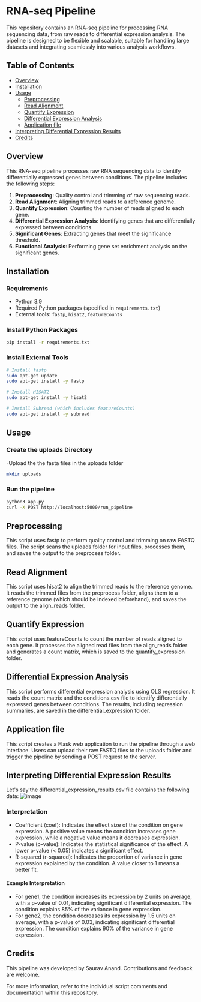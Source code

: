 # RNA-seq Pipeline

This repository contains an RNA-seq pipeline for processing RNA sequencing data, from raw reads to differential expression analysis. The pipeline is designed to be flexible and scalable, suitable for handling large datasets and integrating seamlessly into various analysis workflows.

## Table of Contents

- [Overview](#overview)
- [Installation](#installation)
- [Usage](#usage)
  - [Preprocessing](#preprocessing)
  - [Read Alignment](#read-alignment)
  - [Quantify Expression](#quantify-expression)
  - [Differential Expression Analysis](#differential-expression-analysis)
  - [Application file](#app)
- [Interpreting Differential Expression Results](#Interpreting-Differential-Expression-Results)
- [Credits](#credits)

## Overview

This RNA-seq pipeline processes raw RNA sequencing data to identify differentially expressed genes between conditions. The pipeline includes the following steps:
1. **Preprocessing**: Quality control and trimming of raw sequencing reads.
2. **Read Alignment**: Aligning trimmed reads to a reference genome.
3. **Quantify Expression**: Counting the number of reads aligned to each gene.
4. **Differential Expression Analysis**: Identifying genes that are differentially expressed between conditions.
5. **Significant Genes**: Extracting genes that meet the significance threshold.
6. **Functional Analysis**: Performing gene set enrichment analysis on the significant genes.

## Installation

### Requirements

- Python 3.9
- Required Python packages (specified in `requirements.txt`)
- External tools: `fastp`, `hisat2`, `featureCounts`

### Install Python Packages

```bash
pip install -r requirements.txt
```

### Install External Tools

```bash
# Install fastp
sudo apt-get update
sudo apt-get install -y fastp

# Install HISAT2
sudo apt-get install -y hisat2

# Install Subread (which includes featureCounts)
sudo apt-get install -y subread
```

## Usage
### Create the uploads Directory

-Upload the the fasta files in the uploads folder
```bash
mkdir uploads
```

### Run the pipeline
```bash
python3 app.py
curl -X POST http://localhost:5000/run_pipeline
```
## Preprocessing
This script uses fastp to perform quality control and trimming on raw FASTQ files. The script scans the uploads folder for input files, processes them, and saves the output to the preprocess folder.

## Read Alignment
This script uses hisat2 to align the trimmed reads to the reference genome. It reads the trimmed files from the preprocess folder, aligns them to a reference genome (which should be indexed beforehand), and saves the output to the align_reads folder.

## Quantify Expression
This script uses featureCounts to count the number of reads aligned to each gene. It processes the aligned read files from the align_reads folder and generates a count matrix, which is saved to the quantify_expression folder.

## Differential Expression Analysis
This script performs differential expression analysis using OLS regression. It reads the count matrix and the conditions.csv file to identify differentially expressed genes between conditions. The results, including regression summaries, are saved in the differential_expression folder.

## Application file
This script creates a Flask web application to run the pipeline through a web interface. Users can upload their raw FASTQ files to the uploads folder and trigger the pipeline by sending a POST request to the server.

## Interpreting Differential Expression Results
Let's say the differential_expression_results.csv file contains the following data:
![image](https://github.com/sauravanand542/rna_seq_pipeline/assets/65894291/8c6aacd1-f4f8-43fd-89e8-bca3446d7cfd)

### Interpretation
- Coefficient (coef): Indicates the effect size of the condition on gene expression. A positive value means the condition increases gene expression, while a negative value means it decreases expression.
- P-value (p-value): Indicates the statistical significance of the effect. A lower p-value (< 0.05) indicates a significant effect.
- R-squared (r-squared): Indicates the proportion of variance in gene expression explained by the condition. A value closer to 1 means a better fit.

#### Example Interpretation
- For gene1, the condition increases its expression by 2 units on average, with a p-value of 0.01, indicating significant differential expression. The condition explains 85% of the variance in gene expression.
- For gene2, the condition decreases its expression by 1.5 units on average, with a p-value of 0.03, indicating significant differential expression. The condition explains 90% of the variance in gene expression.




## Credits
This pipeline was developed by Saurav Anand. Contributions and feedback are welcome.

For more information, refer to the individual script comments and documentation within this repository.
